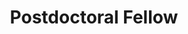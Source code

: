 ---
name: "Brendan Larsen"
image: "https://research.fredhutch.org/content/stripe/bloom/en/members/_jcr_content/par/labmember_1083259124/image.img.jpg/1635264555851.jpg"
title: "Postdoctoral Fellow"
category: "Postdocs"
links:
  - link: "https://github.com/bblarsen-sci"
    icon: "github"
---